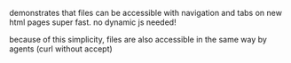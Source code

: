 demonstrates that files can be accessible with navigation and tabs on new html pages super fast. no dynamic js needed!

because of this simplicity, files are also accessible in the same way by agents (curl without accept)
